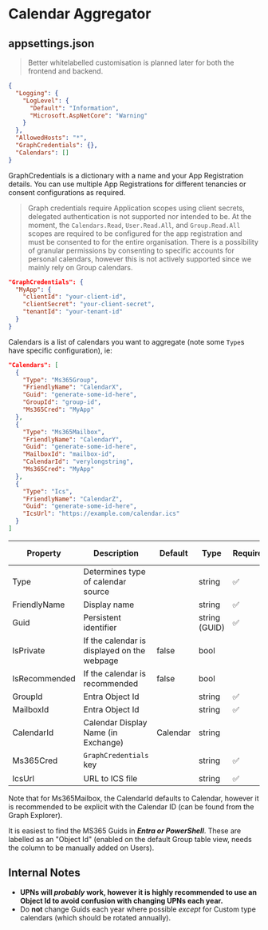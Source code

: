 # Calendar Aggregator

## appsettings.json

> Better whitelabelled customisation is planned later for both the frontend and backend.

```json
{
  "Logging": {
    "LogLevel": {
      "Default": "Information",
      "Microsoft.AspNetCore": "Warning"
    }
  },
  "AllowedHosts": "*",
  "GraphCredentials": {},
  "Calendars": []
}
```

GraphCredentials is a dictionary with a name and your App Registration details. You can use multiple App Registrations for different tenancies or consent configurations as required.

> Graph credentials require Application scopes using client secrets, delegated authentication is not supported nor intended to be. At the moment, the `Calendars.Read`, `User.Read.All`, and `Group.Read.All` scopes are required to be configured for the app registration and must be consented to for the entire organisation. There is a possibility of granular permissions by consenting to specific accounts for personal calendars, however this is not actively supported since we mainly rely on Group calendars.

```json
"GraphCredentials": {
  "MyApp": {
    "clientId": "your-client-id",
    "clientSecret": "your-client-secret",
    "tenantId": "your-tenant-id"
  }
}
```

Calendars is a list of calendars you want to aggregate (note some `Type`s have specific configuration), ie:

```json
"Calendars": [
  {
    "Type": "Ms365Group",
    "FriendlyName": "CalendarX",
    "Guid": "generate-some-id-here",
    "GroupId": "group-id",
    "Ms365Cred": "MyApp"
  },
  {
    "Type": "Ms365Mailbox",
    "FriendlyName": "CalendarY",
    "Guid": "generate-some-id-here",
    "MailboxId": "mailbox-id",
    "CalendarId": "verylongstring",
    "Ms365Cred": "MyApp"
  },
  {
    "Type": "Ics",
    "FriendlyName": "CalendarZ",
    "Guid": "generate-some-id-here",
    "IcsUrl": "https://example.com/calendar.ics"
  }
]
```

| Property      | Description                                 | Default  | Type          | Required | Relevant Calendars       |
| ------------- | ------------------------------------------- | -------- | ------------- | -------- | ------------------------ |
| Type          | Determines type of calendar source          |          | string        | ✅       | All                      |
| FriendlyName  | Display name                                |          | string        | ✅       | All                      |
| Guid          | Persistent identifier                       |          | string (GUID) | ✅       | All                      |
| IsPrivate     | If the calendar is displayed on the webpage | false    | bool          |          | All                      |
| IsRecommended | If the calendar is recommended              | false    | bool          |          | All                      |
| GroupId       | Entra Object Id                             |          | string        | ✅       | Ms365Group               |
| MailboxId     | Entra Object Id                             |          | string        | ✅       | Ms365Mailbox             |
| CalendarId  | Calendar Display Name (in Exchange)         | Calendar | string        |          | Ms365Mailbox             |
| Ms365Cred     | `GraphCredentials` key                      |          | string        | ✅       | Ms365Group, Ms365Mailbox |
| IcsUrl        | URL to ICS file                             |          | string        | ✅       | Ics                      |

Note that for Ms365Mailbox, the CalendarId defaults to Calendar, however it is recommended to be explicit with the Calendar ID (can be found from the Graph Explorer).

It is easiest to find the MS365 Guids in **_Entra or PowerShell_**. These are labelled as an "Object Id" (enabled on the default Group table view, needs the column to be manually added on Users).

## Internal Notes

- **UPNs will _probably_ work, however it is highly recommended to use an Object Id to avoid confusion with changing UPNs each year.**
- Do **not** change Guids each year where possible _except_ for Custom type calendars (which should be rotated annually).
